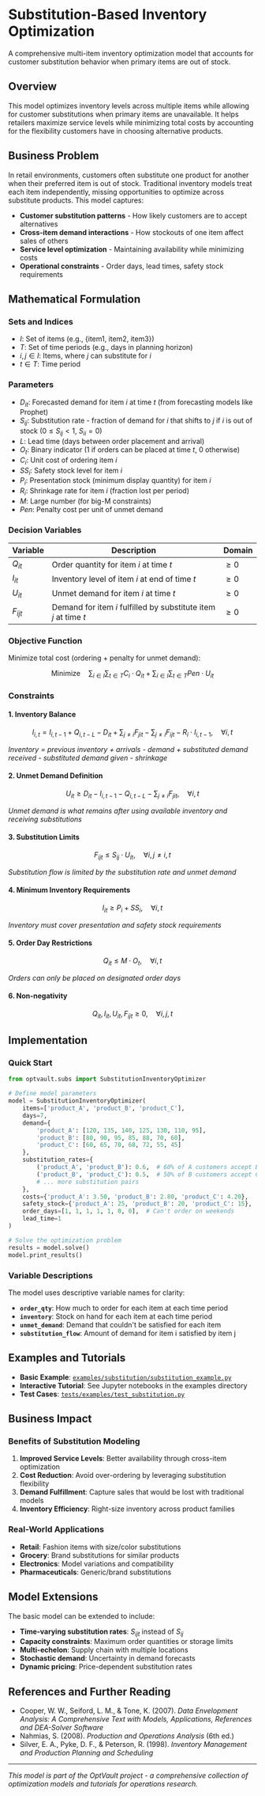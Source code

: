 # Substitution-Based Inventory Optimization

A comprehensive multi-item inventory optimization model that accounts for customer substitution behavior when primary items are out of stock.

## Overview

This model optimizes inventory levels across multiple items while allowing for customer substitutions when primary items are unavailable. It helps retailers maximize service levels while minimizing total costs by accounting for the flexibility customers have in choosing alternative products.

## Business Problem

In retail environments, customers often substitute one product for another when their preferred item is out of stock. Traditional inventory models treat each item independently, missing opportunities to optimize across substitute products. This model captures:

- **Customer substitution patterns** - How likely customers are to accept alternatives
- **Cross-item demand interactions** - How stockouts of one item affect sales of others
- **Service level optimization** - Maintaining availability while minimizing costs
- **Operational constraints** - Order days, lead times, safety stock requirements

## Mathematical Formulation

### Sets and Indices
- $I$: Set of items (e.g., {item1, item2, item3})
- $T$: Set of time periods (e.g., days in planning horizon)
- $i, j \in I$: Items, where $j$ can substitute for $i$
- $t \in T$: Time period

### Parameters
- $D_{it}$: Forecasted demand for item $i$ at time $t$ (from forecasting models like Prophet)
- $S_{ij}$: Substitution rate - fraction of demand for $i$ that shifts to $j$ if $i$ is out of stock ($0 \leq S_{ij} < 1$, $S_{ii} = 0$)
- $L$: Lead time (days between order placement and arrival)
- $O_t$: Binary indicator (1 if orders can be placed at time $t$, 0 otherwise)
- $C_i$: Unit cost of ordering item $i$
- $SS_i$: Safety stock level for item $i$
- $P_i$: Presentation stock (minimum display quantity) for item $i$
- $R_i$: Shrinkage rate for item $i$ (fraction lost per period)
- $M$: Large number (for big-M constraints)
- $Pen$: Penalty cost per unit of unmet demand

### Decision Variables

| Variable | Description | Domain |
|----------|-------------|---------|
| $Q_{it}$ | Order quantity for item $i$ at time $t$ | $\geq 0$ |
| $I_{it}$ | Inventory level of item $i$ at end of time $t$ | $\geq 0$ |
| $U_{it}$ | Unmet demand for item $i$ at time $t$ | $\geq 0$ |
| $F_{ijt}$ | Demand for item $i$ fulfilled by substitute item $j$ at time $t$ | $\geq 0$ |

### Objective Function

Minimize total cost (ordering + penalty for unmet demand):

$$\text{Minimize} \quad \sum_{i \in I} \sum_{t \in T} C_i \cdot Q_{it} + \sum_{i \in I} \sum_{t \in T} Pen \cdot U_{it}$$

### Constraints

#### 1. Inventory Balance
$$I_{i,t} = I_{i,t-1} + Q_{i,t-L} - D_{it} + \sum_{j \neq i} F_{jit} - \sum_{j \neq i} F_{ijt} - R_i \cdot I_{i,t-1}, \quad \forall i, t$$

*Inventory = previous inventory + arrivals - demand + substituted demand received - substituted demand given - shrinkage*

#### 2. Unmet Demand Definition
$$U_{it} \geq D_{it} - I_{i,t-1} - Q_{i,t-L} - \sum_{j \neq i} F_{jit}, \quad \forall i, t$$

*Unmet demand is what remains after using available inventory and receiving substitutions*

#### 3. Substitution Limits
$$F_{ijt} \leq S_{ij} \cdot U_{it}, \quad \forall i, j \neq i, t$$

*Substitution flow is limited by the substitution rate and unmet demand*

#### 4. Minimum Inventory Requirements
$$I_{it} \geq P_i + SS_i, \quad \forall i, t$$

*Inventory must cover presentation and safety stock requirements*

#### 5. Order Day Restrictions
$$Q_{it} \leq M \cdot O_t, \quad \forall i, t$$

*Orders can only be placed on designated order days*

#### 6. Non-negativity
$$Q_{it}, I_{it}, U_{it}, F_{ijt} \geq 0, \quad \forall i, j, t$$

## Implementation

### Quick Start

```python
from optvault.subs import SubstitutionInventoryOptimizer

# Define model parameters
model = SubstitutionInventoryOptimizer(
    items=['product_A', 'product_B', 'product_C'],
    days=7,
    demand={
        'product_A': [120, 135, 140, 125, 130, 110, 95],
        'product_B': [80, 90, 95, 85, 88, 70, 60],
        'product_C': [60, 65, 70, 68, 72, 55, 45]
    },
    substitution_rates={
        ('product_A', 'product_B'): 0.6,  # 60% of A customers accept B
        ('product_B', 'product_C'): 0.5,  # 50% of B customers accept C
        # ... more substitution pairs
    },
    costs={'product_A': 3.50, 'product_B': 2.80, 'product_C': 4.20},
    safety_stock={'product_A': 25, 'product_B': 20, 'product_C': 15},
    order_days=[1, 1, 1, 1, 1, 0, 0],  # Can't order on weekends
    lead_time=1
)

# Solve the optimization problem
results = model.solve()
model.print_results()
```

### Variable Descriptions

The model uses descriptive variable names for clarity:

- **`order_qty`**: How much to order for each item at each time period
- **`inventory`**: Stock on hand for each item at each time period
- **`unmet_demand`**: Demand that couldn't be satisfied for each item
- **`substitution_flow`**: Amount of demand for item i satisfied by item j

## Examples and Tutorials

- **Basic Example**: [`examples/substitution/substitution_example.py`](../../examples/substitution/substitution_example.py)
- **Interactive Tutorial**: See Jupyter notebooks in the examples directory
- **Test Cases**: [`tests/examples/test_substitution.py`](../../tests/examples/test_substitution.py)

## Business Impact

### Benefits of Substitution Modeling

1. **Improved Service Levels**: Better availability through cross-item optimization
2. **Cost Reduction**: Avoid over-ordering by leveraging substitution flexibility
3. **Demand Fulfillment**: Capture sales that would be lost with traditional models
4. **Inventory Efficiency**: Right-size inventory across product families

### Real-World Applications

- **Retail**: Fashion items with size/color substitutions
- **Grocery**: Brand substitutions for similar products
- **Electronics**: Model variations and compatibility
- **Pharmaceuticals**: Generic/brand substitutions

## Model Extensions

The basic model can be extended to include:

- **Time-varying substitution rates**: $S_{ijt}$ instead of $S_{ij}$
- **Capacity constraints**: Maximum order quantities or storage limits
- **Multi-echelon**: Supply chain with multiple locations
- **Stochastic demand**: Uncertainty in demand forecasts
- **Dynamic pricing**: Price-dependent substitution rates

## References and Further Reading

- Cooper, W. W., Seiford, L. M., & Tone, K. (2007). *Data Envelopment Analysis: A Comprehensive Text with Models, Applications, References and DEA-Solver Software*
- Nahmias, S. (2008). *Production and Operations Analysis* (6th ed.)
- Silver, E. A., Pyke, D. F., & Peterson, R. (1998). *Inventory Management and Production Planning and Scheduling*

---

*This model is part of the OptVault project - a comprehensive collection of optimization models and tutorials for operations research.*
